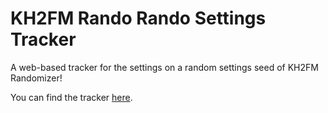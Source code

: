 # KH2FM Rando Rando Settings Tracker
A web-based tracker for the settings on a random settings seed of KH2FM Randomizer!

You can find the tracker [here](https://capitanbublo.github.io/KH2FMRandoRandoSettingsTracker/).
